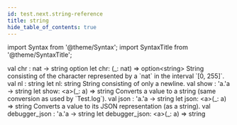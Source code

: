 ```yaml
---
id: test.next.string-reference
title: string
hide_table_of_contents: true
---
```

import Syntax from '@theme/Syntax';
import SyntaxTitle from '@theme/SyntaxTitle';



<SyntaxTitle syntax="cameligo">
val chr : nat -&gt; string option
</SyntaxTitle>
<SyntaxTitle syntax="jsligo">
let chr: (&#95;: nat) =&gt; option&lt;string&gt;
</SyntaxTitle>
String consisting of the character represented by a `nat` in the
        interval `[0, 255]`.


<SyntaxTitle syntax="cameligo">
val nl : string
</SyntaxTitle>
<SyntaxTitle syntax="jsligo">
let nl: string
</SyntaxTitle>
String consisting of only a newline.


<SyntaxTitle syntax="cameligo">
val show : &#39;a.&#39;a -&gt; string
</SyntaxTitle>
<SyntaxTitle syntax="jsligo">
let show: &lt;a&gt;(&#95;: a) =&gt; string
</SyntaxTitle>
Converts a value to a string (same conversion as used by
        `Test.log`).


<SyntaxTitle syntax="cameligo">
val json : &#39;a.&#39;a -&gt; string
</SyntaxTitle>
<SyntaxTitle syntax="jsligo">
let json: &lt;a&gt;(&#95;: a) =&gt; string
</SyntaxTitle>
Converts a value to its JSON representation (as a string).


<SyntaxTitle syntax="cameligo">
val debugger&#95;json : &#39;a.&#39;a -&gt; string
</SyntaxTitle>
<SyntaxTitle syntax="jsligo">
let debugger&#95;json: &lt;a&gt;(&#95;: a) =&gt; string
</SyntaxTitle>
